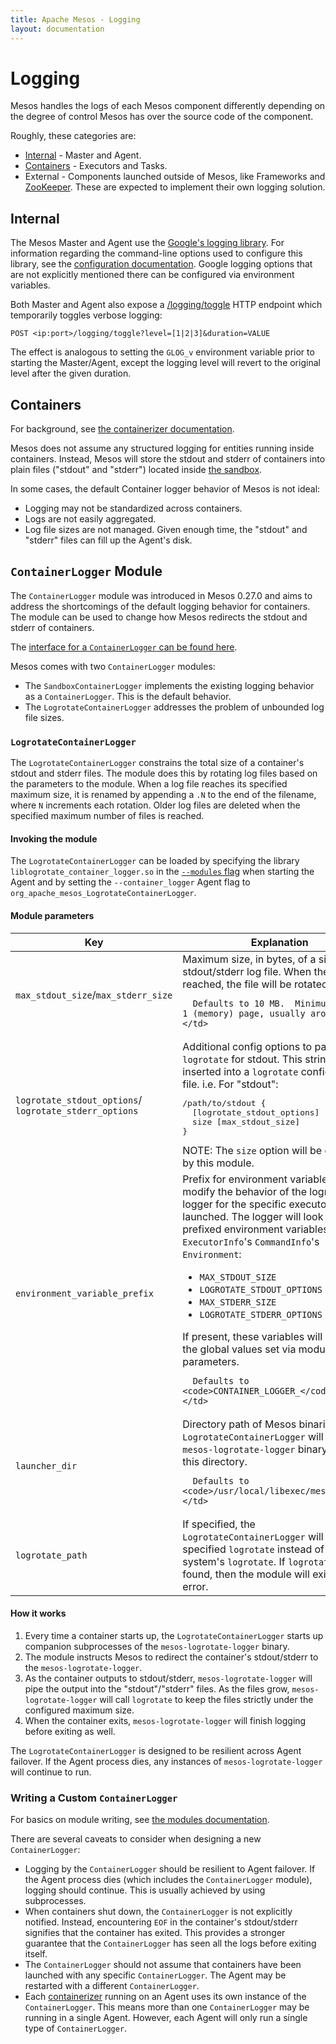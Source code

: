 ```yaml
---
title: Apache Mesos - Logging
layout: documentation
---
```


# Logging

Mesos handles the logs of each Mesos component differently depending on the
degree of control Mesos has over the source code of the component.

Roughly, these categories are:

* [Internal](#Internal) - Master and Agent.
* [Containers](#Containers) - Executors and Tasks.
* External - Components launched outside of Mesos, like
  Frameworks and [ZooKeeper](high-availability.md).  These are expected to
  implement their own logging solution.

## <a name="Internal"></a>Internal

The Mesos Master and Agent use the
[Google's logging library](https://github.com/google/glog).
For information regarding the command-line options used to configure this
library, see the [configuration documentation](configuration.md).
Google logging options that are not explicitly mentioned there can be
configured via environment variables.

Both Master and Agent also expose a [/logging/toggle](endpoints/logging/toggle.md)
HTTP endpoint which temporarily toggles verbose logging:

```
POST <ip:port>/logging/toggle?level=[1|2|3]&duration=VALUE
```

The effect is analogous to setting the `GLOG_v` environment variable prior
to starting the Master/Agent, except the logging level will revert to the
original level after the given duration.

## <a name="Containers"></a>Containers

For background, see [the containerizer documentation](containerizer.md).

Mesos does not assume any structured logging for entities running inside
containers.  Instead, Mesos will store the stdout and stderr of containers
into plain files ("stdout" and "stderr") located inside
[the sandbox](sandbox.md#where-is-it).

In some cases, the default Container logger behavior of Mesos is not ideal:

* Logging may not be standardized across containers.
* Logs are not easily aggregated.
* Log file sizes are not managed.  Given enough time, the "stdout" and "stderr"
  files can fill up the Agent's disk.

## `ContainerLogger` Module

The `ContainerLogger` module was introduced in Mesos 0.27.0 and aims to address
the shortcomings of the default logging behavior for containers.  The module
can be used to change how Mesos redirects the stdout and stderr of containers.

The [interface for a `ContainerLogger` can be found here](https://github.com/apache/mesos/blob/master/include/mesos/slave/container_logger.hpp).

Mesos comes with two `ContainerLogger` modules:

* The `SandboxContainerLogger` implements the existing logging behavior as
  a `ContainerLogger`.  This is the default behavior.
* The `LogrotateContainerLogger` addresses the problem of unbounded log file
  sizes.

### `LogrotateContainerLogger`

The `LogrotateContainerLogger` constrains the total size of a container's
stdout and stderr files.  The module does this by rotating log files based
on the parameters to the module.  When a log file reaches its specified
maximum size, it is renamed by appending a `.N` to the end of the filename,
where `N` increments each rotation.  Older log files are deleted when the
specified maximum number of files is reached.

#### Invoking the module

The `LogrotateContainerLogger` can be loaded by specifying the library
`liblogrotate_container_logger.so` in the
[`--modules` flag](modules.md#Invoking) when starting the Agent and by
setting the `--container_logger` Agent flag to
`org_apache_mesos_LogrotateContainerLogger`.

#### Module parameters

<table class="table table-striped">
  <thead>
    <tr>
      <th width="30%">
        Key
      </th>
      <th>
        Explanation
      </th>
    </tr>
  </thead>

  <tr>
    <td>
      <code>max_stdout_size</code>/<code>max_stderr_size</code>
    </td>
    <td>
      Maximum size, in bytes, of a single stdout/stderr log file.
      When the size is reached, the file will be rotated.

      Defaults to 10 MB.  Minimum size of 1 (memory) page, usually around 4 KB.
    </td>
  </tr>

  <tr>
    <td>
      <code>logrotate_stdout_options</code>/
      <code>logrotate_stderr_options</code>
    </td>
    <td>
      Additional config options to pass into <code>logrotate</code> for stdout.
      This string will be inserted into a <code>logrotate</code> configuration
      file. i.e. For "stdout":
      <pre>
/path/to/stdout {
  [logrotate_stdout_options]
  size [max_stdout_size]
}</pre>
      NOTE: The <code>size</code> option will be overriden by this module.
    </td>
  </tr>

  <tr>
    <td>
      <code>environment_variable_prefix</code>
    </td>
    <td>
      Prefix for environment variables meant to modify the behavior of
      the logrotate logger for the specific executor being launched.
      The logger will look for four prefixed environment variables in the
      <code>ExecutorInfo</code>'s <code>CommandInfo</code>'s
      <code>Environment</code>:
      <ul>
        <li><code>MAX_STDOUT_SIZE</code></li>
        <li><code>LOGROTATE_STDOUT_OPTIONS</code></li>
        <li><code>MAX_STDERR_SIZE</code></li>
        <li><code>LOGROTATE_STDERR_OPTIONS</code></li>
      </ul>
      If present, these variables will overwrite the global values set
      via module parameters.

      Defaults to <code>CONTAINER_LOGGER_</code>.
    </td>
  </tr>

  <tr>
    <td>
      <code>launcher_dir</code>
    </td>
    <td>
      Directory path of Mesos binaries.
      The <code>LogrotateContainerLogger</code> will find the
      <code>mesos-logrotate-logger</code> binary under this directory.

      Defaults to <code>/usr/local/libexec/mesos</code>.
    </td>
  </tr>

  <tr>
    <td>
      <code>logrotate_path</code>
    </td>
    <td>
      If specified, the <code>LogrotateContainerLogger</code> will use the
      specified <code>logrotate</code> instead of the system's
      <code>logrotate</code>.  If <code>logrotate</code> is not found, then
      the module will exit with an error.
    </td>
  </tr>
</table>

#### How it works

1. Every time a container starts up, the `LogrotateContainerLogger`
   starts up companion subprocesses of the `mesos-logrotate-logger` binary.
2. The module instructs Mesos to redirect the container's stdout/stderr
   to the `mesos-logrotate-logger`.
3. As the container outputs to stdout/stderr, `mesos-logrotate-logger` will
   pipe the output into the "stdout"/"stderr" files.  As the files grow,
   `mesos-logrotate-logger` will call `logrotate` to keep the files strictly
   under the configured maximum size.
4. When the container exits, `mesos-logrotate-logger` will finish logging before
   exiting as well.

The `LogrotateContainerLogger` is designed to be resilient across Agent
failover.  If the Agent process dies, any instances of `mesos-logrotate-logger`
will continue to run.

### Writing a Custom `ContainerLogger`

For basics on module writing, see [the modules documentation](modules.md).

There are several caveats to consider when designing a new `ContainerLogger`:

* Logging by the `ContainerLogger` should be resilient to Agent failover.
  If the Agent process dies (which includes the `ContainerLogger` module),
  logging should continue.  This is usually achieved by using subprocesses.
* When containers shut down, the `ContainerLogger` is not explicitly notified.
  Instead, encountering `EOF` in the container's stdout/stderr signifies
  that the container has exited.  This provides a stronger guarantee that the
  `ContainerLogger` has seen all the logs before exiting itself.
* The `ContainerLogger` should not assume that containers have been launched
  with any specific `ContainerLogger`.  The Agent may be restarted with a
  different `ContainerLogger`.
* Each [containerizer](containerizer.md) running on an Agent uses its own
  instance of the `ContainerLogger`.  This means more than one `ContainerLogger`
  may be running in a single Agent.  However, each Agent will only run a single
  type of `ContainerLogger`.
